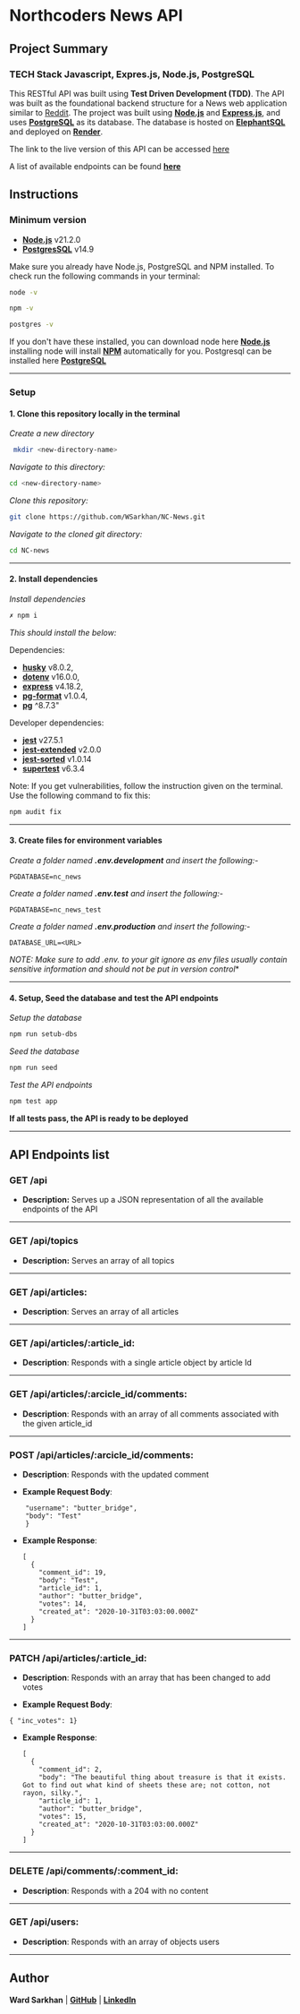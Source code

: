 # **Northcoders News API**

## **Project Summary**

### **TECH Stack** Javascript, Expres.js, Node.js, PostgreSQL

This RESTful API was built using **Test Driven Development (TDD)**. The API was built as the foundational backend structure for a News web application similar to [Reddit](https://www.reddit.com/). The project was built using **[Node.js](https://nodejs.org/en)** and **[Express.js](https://expressjs.com/)**, and uses **[PostgreSQL](https://www.postgresql.org/)** as its database. The database is hosted on **[ElephantSQL](https://www.elephantsql.com/)** and deployed on **[Render](https://render.com/)**.

The link to the live version of this API can be accessed [here](https://nc-news-6jgg.onrender.com/api)

A list of available endpoints can be found **[here](#api-endpoints-list)**

## **Instructions**

### **Minimum version**

- **[Node.js](https://nodejs.org/en)** v21.2.0
- **[PostgresSQL](https://www.postgresql.org/)** v14.9

Make sure you already have Node.js, PostgreSQL and NPM installed. To check run the following commands in your terminal:

```bash
node -v
```

```bash
npm -v
```

```bash
postgres -v
```

If you don't have these installed, you can download node here **[Node.js](https://nodejs.org/en)** installing node will install **[NPM](https://www.npmjs.com/)** automatically for you. Postgresql can be installed here **[PostgreSQL](https://www.postgresql.org/download/)**

---

### **Setup**

#### **1. Clone this repository locally in the terminal**

*Create a new directory*
```bash
 mkdir <new-directory-name>
```
*Navigate to this directory:*
```bash
cd <new-directory-name>
```
*Clone this repository:*
```bash
git clone https://github.com/WSarkhan/NC-News.git
```
*Navigate to the cloned git directory:*
```bash
cd NC-news
```

---

#### **2. Install dependencies**


*Install dependencies*
```bash
✗ npm i
```
*This should install the below:* 

Dependencies:

- **[husky](https://www.npmjs.com/package/husky)** v8.0.2,
- **[dotenv](https://www.npmjs.com/package/dotenv)** v16.0.0,
- **[express](https://expressjs.com/)**  v4.18.2,
- **[pg-format](https://www.npmjs.com/package/pg-format)** v1.0.4,
- **[pg](https://www.npmjs.com/package/pg)** ^8.7.3"

Developer dependencies:

- **[jest](https://jestjs.io/)** v27.5.1
- **[jest-extended](https://www.npmjs.com/package/jest-extended)** v2.0.0
- **[jest-sorted](https://www.npmjs.com/package/jest-sorted)** v1.0.14
- **[supertest](https://www.npmjs.com/package/supertest)** v6.3.4

Note: If you get vulnerabilities, follow the instruction given on the terminal. Use the following command to fix this:

```bash
npm audit fix
```

---

#### 3. **Create files for environment variables**

*Create a folder named **.env.development** and insert the following:-*
```
PGDATABASE=nc_news
```
*Create a folder named **.env.test** and insert the following:-*
```
PGDATABASE=nc_news_test
```
*Create a folder named **.env.production** and insert the following:-*
```
DATABASE_URL=<URL>
```

**NOTE: Make sure to add .env.* to your git ignore as env files usually contain sensitive information and should not be put in version control**

---

#### 4. **Setup, Seed the database and test the API endpoints**
*Setup the database*

```bash
npm run setub-dbs
```

*Seed the database*

```bash
npm run seed
```

*Test the API endpoints*

```bash
npm test app
```
**If all tests pass, the API is ready to be deployed**

---

## **API Endpoints list**

### GET /api

- **Description:** Serves up a JSON representation of all the available endpoints of the API

---

### GET /api/topics

- **Description:** Serves an array of all topics

---

### GET /api/articles:

- **Description**: Serves an array of all articles

---

### GET /api/articles/:article_id:

- **Description**: Responds with a single article object by article Id

---

### GET /api/articles/:arcicle_id/comments:

- **Description**: Responds with an array of all comments associated with the given article_id

---

### POST /api/articles/:arcicle_id/comments:

- **Description**: Responds with the updated comment

- **Example Request Body**:

```{ 
    "username": "butter_bridge",
    "body": "Test"
    }
```

- **Example Response**:

  ```
  [
    {
      "comment_id": 19,
      "body": "Test",
      "article_id": 1,
      "author": "butter_bridge",
      "votes": 14,
      "created_at": "2020-10-31T03:03:00.000Z"
    }
  ]
  ```

---

### PATCH /api/articles/:article_id:

- **Description**: Responds with an array that has been changed to add votes

- **Example Request Body**:

 ```
 { "inc_votes": 1}
 ```

- **Example Response**:
  ```
  [
    {
      "comment_id": 2,
      "body": "The beautiful thing about treasure is that it exists. Got to find out what kind of sheets these are; not cotton, not rayon, silky.",
      "article_id": 1,
      "author": "butter_bridge",
      "votes": 15,
      "created_at": "2020-10-31T03:03:00.000Z"
    }
  ]
  ```

---

### DELETE /api/comments/:comment_id:

- **Description**: Responds with a 204 with no content

---

### GET /api/users:

- **Description**: Responds with an array of objects users

---

## Author

**Ward Sarkhan** | **[GitHub](https://github.com/WSarkhan)** | **[LinkedIn](https://www.linkedin.com/in/wsarkhan/)**
